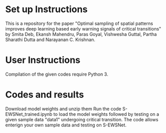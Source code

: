 # Set up Instructions
This is a repository for the paper "Optimal sampling of spatial patterns improves deep learning based early warning signals of critical transitions" by Smita Deb, Ekansh Mahendru, Paras Goyal, Vishwesha Guttal, Partha Sharathi Dutta and Narayanan C. Krishnan.
# User Instructions
Compilation of the given codes require Python 3.
# Codes and results
Download model weights and unzip them
Run the code S-EWSNet_trained.ipynb to load the model weights followed by testing on a given sample data "data1" undergoing critical transition. The code allows enterign your own sample data and testing on S-EWSNet.
